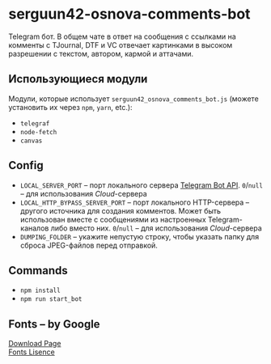 # serguun42-osnova-comments-bot
Telegram бот. В общем чате в ответ на сообщения с ссылками на комменты с TJournal, DTF и VC отвечает картинками в высоком разрешении с текстом, автором, кармой и аттачами.


## Использующиеся модули


Модули, которые использует `serguun42_osnova_comments_bot.js` (можете установить их через `npm`, `yarn`, etc.):
* `telegraf`
* `node-fetch`
* `canvas`


## Config

* `LOCAL_SERVER_PORT` – порт локального сервера [Telegram Bot API](https://github.com/tdlib/telegram-bot-api). `0`/`null` – для использования _Cloud_-сервера
* `LOCAL_HTTP_BYPASS_SERVER_PORT` – порт локального HTTP-сервера – другого источника для создания комментов. Может быть использован вместе с сообщениями из настроенных Telegram-каналов либо вместо них. `0`/`null` – для использования _Cloud_-сервера
* `DUMPING_FOLDER` – укажите непустую строку, чтобы указать папку для сброса JPEG-файлов перед отправкой.


## Commands

* `npm install`
* `npm run start_bot`


## Fonts – by Google
[Download Page](https://fonts.google.com/specimen/Roboto)<br>
[Fonts Lisence](http://www.apache.org/licenses/LICENSE-2.0)
